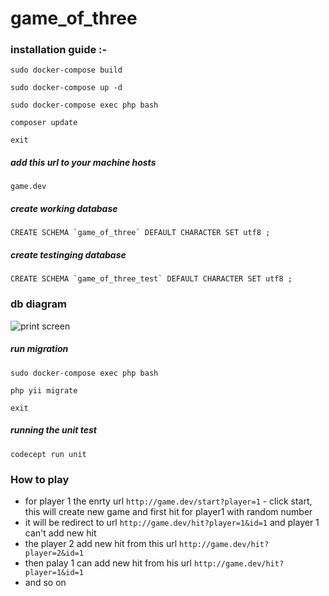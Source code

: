 # game_of_three



### installation guide :- 

```sudo docker-compose build```

```sudo docker-compose up -d```

```sudo docker-compose exec php bash```

```composer update```

```exit```

##### add this url to your machine hosts 

```game.dev```


##### create working database 

```CREATE SCHEMA `game_of_three` DEFAULT CHARACTER SET utf8 ;```


##### create testinging database 

```CREATE SCHEMA `game_of_three_test` DEFAULT CHARACTER SET utf8 ;```

### db diagram

![print screen](db_diagram.png)


##### run migration 

```sudo docker-compose exec php bash```

```php yii migrate```

```exit```


##### running the unit test

```codecept run unit```

### How to play

- for player 1 the enrty url ```http://game.dev/start?player=1``` - click start, this will create new game and first hit for player1 with random number
- it will be redirect to url ```http://game.dev/hit?player=1&id=1``` and player 1 can't add new hit
- the player 2 add new hit from this url ```http://game.dev/hit?player=2&id=1```
- then palay 1 can add new hit from his url  ```http://game.dev/hit?player=1&id=1```
- and so on

